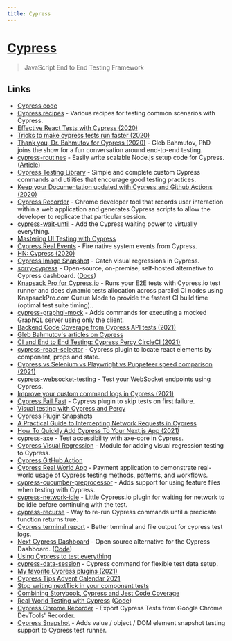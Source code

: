 ```yaml
---
title: Cypress
---
```


# [Cypress](https://www.cypress.io/)

> JavaScript End to End Testing Framework

## Links

- [Cypress code](https://github.com/cypress-io/cypress)
- [Cypress recipes](https://github.com/cypress-io/cypress-example-recipes) - Various recipes for testing common scenarios with Cypress.
- [Effective React Tests with Cypress (2020)](https://glebbahmutov.com/blog/effective-react-tests/)
- [Tricks to make cypress tests run faster (2020)](https://twitter.com/oleg008/status/1314114975783362561)
- [Thank you, Dr. Bahmutov for Cypress (2020)](https://changelog.com/jsparty/148) - Gleb Bahmutov, PhD joins the show for a fun conversation around end-to-end testing.
- [cypress-routines](https://github.com/maximilianschmitt/cypress-routines) - Easily write scalable Node.js setup code for Cypress. ([Article](https://maxschmitt.me/posts/cypress-routines/))
- [Cypress Testing Library](https://github.com/testing-library/cypress-testing-library) - Simple and complete custom Cypress commands and utilities that encourage good testing practices.
- [Keep your Documentation updated with Cypress and Github Actions (2020)](https://emasuriano.com/blog/keep-your-documentation-updated-with-cypress-and-github-actions)
- [Cypress Recorder](https://github.com/KabaLabs/Cypress-Recorder) - Chrome developer tool that records user interaction within a web application and generates Cypress scripts to allow the developer to replicate that particular session.
- [cypress-wait-until](https://github.com/NoriSte/cypress-wait-until) - Add the Cypress waiting power to virtually everything.
- [Mastering UI Testing with Cypress](https://github.com/NoriSte/working-software-mastering-ui-testing)
- [Cypress Real Events](https://github.com/dmtrKovalenko/cypress-real-events) - Fire native system events from Cypress.
- [HN: Cypress (2020)](https://news.ycombinator.com/item?id=25381242)
- [Cypress Image Snapshot](https://github.com/jaredpalmer/cypress-image-snapshot) - Catch visual regressions in Cypress.
- [sorry-cypress](https://github.com/sorry-cypress/sorry-cypress) - Open-source, on-premise, self-hosted alternative to Cypress dashboard. ([Docs](https://sorry-cypress.dev/))
- [Knapsack Pro for Cypress.io](https://github.com/KnapsackPro/knapsack-pro-cypress) - Runs your E2E tests with Cypress.io test runner and does dynamic tests allocation across parallel CI nodes using KnapsackPro.com Queue Mode to provide the fastest CI build time (optimal test suite timing)..
- [cypress-graphql-mock](https://github.com/tgriesser/cypress-graphql-mock) - Adds commands for executing a mocked GraphQL server using only the client.
- [Backend Code Coverage from Cypress API tests (2021)](https://glebbahmutov.com/blog/backend-coverage/)
- [Gleb Bahmutov's articles on Cypress](https://glebbahmutov.com/blog/tags/cypress/)
- [CI and End to End Testing: Cypress Percy CircleCI (2021)](https://medium.com/diffgram/implementing-a-ci-system-with-e2e-testing-using-cypress-percy-and-circleci-246b50be466c)
- [cypress-react-selector](https://github.com/abhinaba-ghosh/cypress-react-selector) - Cypress plugin to locate react elements by component, props and state.
- [Cypress vs Selenium vs Playwright vs Puppeteer speed comparison (2021)](https://blog.checklyhq.com/cypress-vs-selenium-vs-playwright-vs-puppeteer-speed-comparison/)
- [cypress-websocket-testing](https://github.com/lensesio/cypress-websocket-testing) - Test your WebSocket endpoints using Cypress.
- [Improve your custom command logs in Cypress (2021)](https://filiphric.com/improve-your-custom-command-logs-in-cypress)
- [Cypress Fail Fast](https://github.com/javierbrea/cypress-fail-fast) - Cypress plugin to skip tests on first failure.
- [Visual testing with Cypress and Percy](https://github.com/percy/percy-cypress)
- [Cypress Plugin Snapshots](https://github.com/meinaart/cypress-plugin-snapshots)
- [A Practical Guide to Intercepting Network Requests in Cypress](https://egghead.io/blog/intercepting-network-requests-in-cypress)
- [How To Quickly Add Cypress To Your Next.js App (2021)](https://dev.to/ashconnolly/how-to-quickly-add-cypress-to-your-next-js-app-2oc6)
- [cypress-axe](https://github.com/component-driven/cypress-axe) - Test accessibility with axe-core in Cypress.
- [Cypress Visual Regression](https://github.com/mjhea0/cypress-visual-regression) - Module for adding visual regression testing to Cypress.
- [Cypress GitHub Action](https://github.com/cypress-io/github-action)
- [Cypress Real World App](https://github.com/cypress-io/cypress-realworld-app) - Payment application to demonstrate real-world usage of Cypress testing methods, patterns, and workflows.
- [cypress-cucumber-preprocessor](https://github.com/TheBrainFamily/cypress-cucumber-preprocessor) - Adds support for using feature files when testing with Cypress.
- [cypress-network-idle](https://github.com/bahmutov/cypress-network-idle) - Little Cypress.io plugin for waiting for network to be idle before continuing with the test.
- [cypress-recurse](https://github.com/bahmutov/cypress-recurse) - Way to re-run Cypress commands until a predicate function returns true.
- [Cypress terminal report](https://github.com/archfz/cypress-terminal-report) - Better terminal and file output for cypress test logs.
- [Next Cypress Dashboard](https://next-cypress-dashboard.vercel.app/home) - Open source alternative for the Cypress Dashboard. ([Code](https://github.com/umidbekk/next-cypress-dashboard))
- [Using Cypress to test everything](https://github.com/riccardogiorato/cypress-for-everything)
- [cypress-data-session](htmntps://github.com/bahmutov/ocypress-data-session) - Cypress command for flexible test data setup.
- [My favorite Cypress plugins (2021)](https://cypresstips.substack.com/p/my-favorite-cypress-plugins-part)
- [Cypress Tips Advent Calendar 2021](https://cypresstips.substack.com/p/my-favorite-cypress-plugins-part)
- [Stop writing nextTick in your component tests](https://jess.sh/blog/stop-writing-next-tick)
- [Combining Storybook, Cypress and Jest Code Coverage](https://github.com/penx/storybook-code-coverage)
- [Real World Testing with Cypress](https://learn.cypress.io/) ([Code](https://github.com/cypress-io/cypress-realworld-testing))
- [Cypress Chrome Recorder](https://github.com/cypress-io/cypress-chrome-recorder) - Export Cypress Tests from Google Chrome DevTools' Recorder.
- [Cypress Snapshot](https://github.com/cypress-io/snapshot) - Adds value / object / DOM element snapshot testing support to Cypress test runner.

